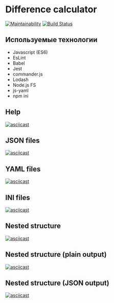 # Difference calculator

[![Maintainability](https://api.codeclimate.com/v1/badges/4e6514622814838e9eb0/maintainability)](https://codeclimate.com/github/Dael777/Difference-calculator/maintainability)
[![Build Status](https://travis-ci.org/Dael777/Difference-calculator.svg?branch=master)](https://travis-ci.org/Dael777/Difference-calculator)

<h2>Используемые технологии</h2>
<ul>
  <li>Javascript (ES6)</li>
  <li>EsLint</li>
  <li>Babel</li>
  <li>Jest</li>
  <li>commander.js</li>
  <li>Lodash</li>
  <li>Node.js FS</li>
  <li>js-yaml</li>
  <li>npm ini</li>
</ul>

<h2>Help</h2>

[![asciicast](https://asciinema.org/a/mJqmJIr9nhD0i55ort7uPwZJk.svg)](https://asciinema.org/a/mJqmJIr9nhD0i55ort7uPwZJk)

<h2>JSON files</h2>

[![asciicast](https://asciinema.org/a/1rivJUWk4GCefwlmxY4Ln12I9.svg)](https://asciinema.org/a/1rivJUWk4GCefwlmxY4Ln12I9)

<h2>YAML files</h2>

[![asciicast](https://asciinema.org/a/OfRLYdIHnqrEhf2C8XU44I0bn.svg)](https://asciinema.org/a/OfRLYdIHnqrEhf2C8XU44I0bn)

<h2>INI files</h2>

[![asciicast](https://asciinema.org/a/3MybZ5iwfdmqJyW0L6StuCOoW.svg)](https://asciinema.org/a/3MybZ5iwfdmqJyW0L6StuCOoW)

<h2>Nested structure</h2>

[![asciicast](https://asciinema.org/a/b1vCfA0Ze0SDrGm1zd8emYhxo.svg)](https://asciinema.org/a/b1vCfA0Ze0SDrGm1zd8emYhxo)

<h2>Nested structure (plain output)</h2>

[![asciicast](https://asciinema.org/a/lAMY0nEECLybiYAxxlDotzCj5.svg)](https://asciinema.org/a/lAMY0nEECLybiYAxxlDotzCj5)

<h2>Nested structure (JSON output)</h2>

[![asciicast](https://asciinema.org/a/fQn6MYgeAaUzoyQdYCmt4wS0b.svg)](https://asciinema.org/a/fQn6MYgeAaUzoyQdYCmt4wS0b)
